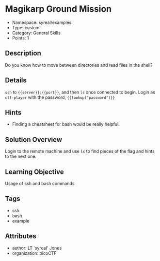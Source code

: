 # Magikarp Ground Mission

- Namespace: syreal/examples
- Type: custom
- Category: General Skills
- Points: 1

## Description

Do you know how to move between directories and read files in the shell?

## Details
`ssh` to `{{server}}:{{port}}`, and then `ls` once connected to begin. Login 
as `ctf-player` with the password, `{{lookup("password")}}`

## Hints

- Finding a cheatsheet for bash would be really helpful!

## Solution Overview

Login to the remote machine and use `ls` to find pieces of the flag and hints
to the next one.

## Learning Objective

Usage of ssh and bash commands

## Tags

- ssh
- bash
- example

## Attributes

- author: LT 'syreal' Jones
- organization: picoCTF
